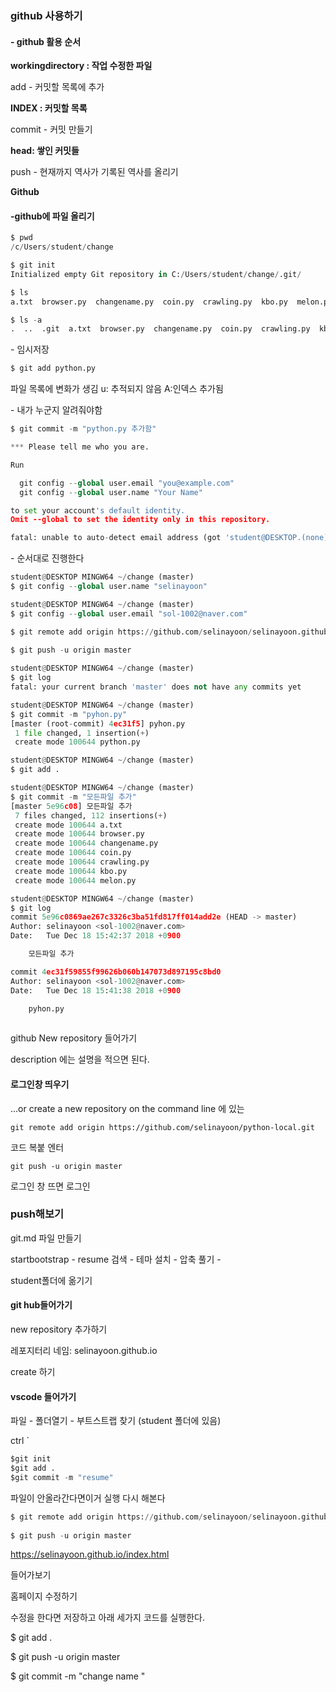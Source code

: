 ### **github 사용하기**

#### - github 활용 순서

**workingdirectory : 작업 수정한 파일**

add - 커밋할 목록에 추가

**INDEX : 커밋할 목록**

commit - 커밋 만들기

**head: 쌓인 커밋들**

push  - 현재까지 역사가 기록된 역사를 올리기

**Github**



#### -github에 파일 올리기

<terminal>

```python
$ pwd
/c/Users/student/change
```

<terminal>

```python
$ git init
Initialized empty Git repository in C:/Users/student/change/.git/
```

<terminal>

```python
$ ls
a.txt  browser.py  changename.py  coin.py  crawling.py  kbo.py  melon.py  python.py
```

<terminal>

```python
$ ls -a
.  ..  .git  a.txt  browser.py  changename.py  coin.py  crawling.py  kbo.py  melon.py  python.py
```

<terminal> - 임시저장

```python
$ git add python.py
```

파일 목록에 변화가 생김 u: 추적되지 않음 A:인덱스 추가됨



<terminal> - 내가 누군지 알려줘야함 

```python
$ git commit -m "python.py 추가함"

*** Please tell me who you are.

Run

  git config --global user.email "you@example.com"
  git config --global user.name "Your Name"

to set your account's default identity.
Omit --global to set the identity only in this repository.

fatal: unable to auto-detect email address (got 'student@DESKTOP.(none)')
```

<terminal> - 순서대로 진행한다

```python
student@DESKTOP MINGW64 ~/change (master)
$ git config --global user.name "selinayoon"

student@DESKTOP MINGW64 ~/change (master)
$ git config --global user.email "sol-1002@naver.com"

$ git remote add origin https://github.com/selinayoon/selinayoon.github.io.git
    
$ git push -u origin master

student@DESKTOP MINGW64 ~/change (master)
$ git log
fatal: your current branch 'master' does not have any commits yet

student@DESKTOP MINGW64 ~/change (master)
$ git commit -m "pyhon.py"
[master (root-commit) 4ec31f5] pyhon.py
 1 file changed, 1 insertion(+)
 create mode 100644 python.py

student@DESKTOP MINGW64 ~/change (master)
$ git add .

student@DESKTOP MINGW64 ~/change (master)
$ git commit -m "모든파일 추가"
[master 5e96c08] 모든파일 추가
 7 files changed, 112 insertions(+)
 create mode 100644 a.txt
 create mode 100644 browser.py
 create mode 100644 changename.py
 create mode 100644 coin.py
 create mode 100644 crawling.py
 create mode 100644 kbo.py
 create mode 100644 melon.py

student@DESKTOP MINGW64 ~/change (master)
$ git log
commit 5e96c0869ae267c3326c3ba51fd817ff014add2e (HEAD -> master)
Author: selinayoon <sol-1002@naver.com>
Date:   Tue Dec 18 15:42:37 2018 +0900

    모든파일 추가

commit 4ec31f59855f99626b060b147073d897195c8bd0
Author: selinayoon <sol-1002@naver.com>
Date:   Tue Dec 18 15:41:38 2018 +0900

    pyhon.py
    
```

github New repository 들어가기

description 에는 설명을 적으면 된다.

#### 로그인창 띄우기

…or create a new repository on the command line 에 있는 

```
git remote add origin https://github.com/selinayoon/python-local.git

```

코드 복붙 엔터

```
git push -u origin master
```

로그인 창 뜨면 로그인



### push해보기

git.md 파일 만들기





startbootstrap  - resume 검색 -  테마 설치  - 압축 풀기  - 

student폴더에 옮기기



#### git hub들어가기

new repository 추가하기

레포지터리 네임: selinayoon.github.io

create 하기



#### vscode 들어가기

파일 - 폴더열기 - 부트스트랩 찾기 (student 폴더에 있음)

ctrl ` 

```python
$git init
$git add .
$git commit -m "resume"

```

파일이 안올라간다면이거 실행 다시 해본다

```python
$ git remote add origin https://github.com/selinayoon/selinayoon.github.io.git
    
$ git push -u origin master
```

https://selinayoon.github.io/index.html

들어가보기 





홈페이지 수정하기 

수정을 한다면 저장하고 아래 세가지 코드를 실행한다.

$ git add .

$ git push -u origin master

$ git commit -m "change name "